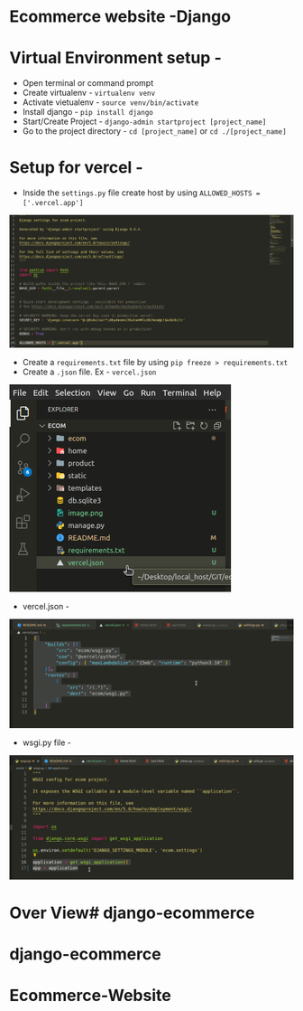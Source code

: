 # Ecommerce website -Django

# Virtual Environment setup -
* Open terminal or command prompt
* Create virtualenv - `virtualenv venv`
* Activate vietualenv - `source venv/bin/activate`
* Install django - `pip install django`
* Start/Create Project - `django-admin startproject [project_name]`
* Go to the project directory - `cd [project_name]` or `cd ./[project_name]`

# Setup for vercel -
* Inside the `settings.py` file create host by using 
`ALLOWED_HOSTS = ['.vercel.app']`

![](docs/image.png)

* Create a `requirements.txt` file by using `pip freeze > requirements.txt`
* Create a `.json` file. Ex - `vercel.json`

![](docs/image-1.png)

* vercel.json -

![](docs/image-2.png)

* wsgi.py file - 

![alt text](docs/image-3.png)


# Over View# django-ecommerce
# django-ecommerce
# Ecommerce-Website

